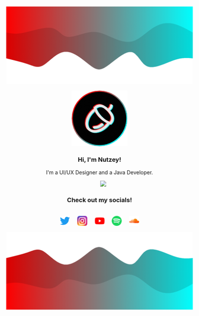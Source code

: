 ![Header](resources/header.png)

<p align="center"><img src="resources/profile_picture.png" width="150px"></p>
<h3 align="center">Hi, I'm Nutzey!</h3>
<p align="center">I'm a UI/UX Designer and a Java Developer.</p>

<p align="center">&nbsp&nbsp&nbsp&nbsp
    <img src="https://github-readme-stats.vercel.app/api?username=nutzey&hide_title=true&count_private=true&show_icons=true&theme=github_dark&hide_border=true&bg_color=00000000&icon_color=00FFFF&hide_rank=true&hide=contribs">
</p>

<h3 align="center">Check out my socials!</h3>
<h6 align="center"></h6>
<p align="center">
    <a href="https://twitter.com/Nutzey_"><img src="resources/socials/twitter.png" width="27px"></a>&nbsp&nbsp&nbsp&nbsp
    <a href="https://www.instagram.com/nutzey_"><img src="resources/socials/instagram.png" width="27px"></a>&nbsp&nbsp&nbsp&nbsp
    <a href="https://www.youtube.com/channel/UCWHUu2yXtUbMsThbNK5SflQ"><img src="resources/socials/youtube.png" width="27px"></a>&nbsp&nbsp&nbsp&nbsp
    <a href="https://open.spotify.com/user/4goz2lanmfjwhs4btl1penlqh?si=dc115bbe4a9c40ae"><img src="resources/socials/spotify.png" width="27px"></a>&nbsp&nbsp&nbsp&nbsp
    <a href="https://soundcloud.com/nutzey"><img src="resources/socials/soundcloud.png" width="27px"></a>
</p>

![Footer](resources/footer.png)

